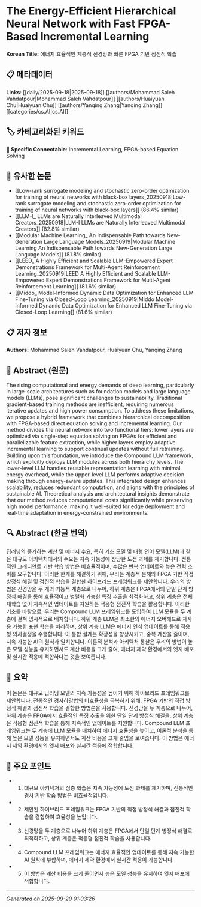 # The Energy-Efficient Hierarchical Neural Network with Fast FPGA-Based Incremental Learning

**Korean Title:** 에너지 효율적인 계층적 신경망과 빠른 FPGA 기반 점진적 학습

## 📋 메타데이터

**Links**: [[daily/2025-09-18|2025-09-18]] [[authors/Mohammad Saleh Vahdatpour|Mohammad Saleh Vahdatpour]] [[authors/Huaiyuan Chu|Huaiyuan Chu]] [[authors/Yanqing Zhang|Yanqing Zhang]] [[categories/cs.AI|cs.AI]]

## 🏷️ 카테고리화된 키워드
**🔗 Specific Connectable**: Incremental Learning, FPGA-based Equation Solving

## 🔗 유사한 논문
- [[Low-rank surrogate modeling and stochastic zero-order optimization for training of neural networks with black-box layers_20250918|Low-rank surrogate modeling and stochastic zero-order optimization for training of neural networks with black-box layers]] (86.4% similar)
- [[LLM-I_ LLMs are Naturally Interleaved Multimodal Creators_20250918|LLM-I LLMs are Naturally Interleaved Multimodal Creators]] (82.8% similar)
- [[Modular Machine Learning_ An Indispensable Path towards New-Generation Large Language Models_20250919|Modular Machine Learning An Indispensable Path towards New-Generation Large Language Models]] (81.8% similar)
- [[LEED_ A Highly Efficient and Scalable LLM-Empowered Expert Demonstrations Framework for Multi-Agent Reinforcement Learning_20250919|LEED A Highly Efficient and Scalable LLM-Empowered Expert Demonstrations Framework for Multi-Agent Reinforcement Learning]] (81.6% similar)
- [[Middo_ Model-Informed Dynamic Data Optimization for Enhanced LLM Fine-Tuning via Closed-Loop Learning_20250919|Middo Model-Informed Dynamic Data Optimization for Enhanced LLM Fine-Tuning via Closed-Loop Learning]] (81.6% similar)

## 📋 저자 정보

**Authors:** Mohammad Saleh Vahdatpour, Huaiyuan Chu, Yanqing Zhang

## 📄 Abstract (원문)

The rising computational and energy demands of deep learning, particularly in
large-scale architectures such as foundation models and large language models
(LLMs), pose significant challenges to sustainability. Traditional
gradient-based training methods are inefficient, requiring numerous iterative
updates and high power consumption. To address these limitations, we propose a
hybrid framework that combines hierarchical decomposition with FPGA-based
direct equation solving and incremental learning. Our method divides the neural
network into two functional tiers: lower layers are optimized via single-step
equation solving on FPGAs for efficient and parallelizable feature extraction,
while higher layers employ adaptive incremental learning to support continual
updates without full retraining. Building upon this foundation, we introduce
the Compound LLM framework, which explicitly deploys LLM modules across both
hierarchy levels. The lower-level LLM handles reusable representation learning
with minimal energy overhead, while the upper-level LLM performs adaptive
decision-making through energy-aware updates. This integrated design enhances
scalability, reduces redundant computation, and aligns with the principles of
sustainable AI. Theoretical analysis and architectural insights demonstrate
that our method reduces computational costs significantly while preserving high
model performance, making it well-suited for edge deployment and real-time
adaptation in energy-constrained environments.

## 🔍 Abstract (한글 번역)

딥러닝의 증가하는 계산 및 에너지 수요, 특히 기초 모델 및 대형 언어 모델(LLM)과 같은 대규모 아키텍처에서의 수요는 지속 가능성에 상당한 도전 과제를 제기합니다. 전통적인 그래디언트 기반 학습 방법은 비효율적이며, 수많은 반복 업데이트와 높은 전력 소비를 요구합니다. 이러한 한계를 해결하기 위해, 우리는 계층적 분해와 FPGA 기반 직접 방정식 해결 및 점진적 학습을 결합한 하이브리드 프레임워크를 제안합니다. 우리의 방법은 신경망을 두 개의 기능적 계층으로 나누어, 하위 계층은 FPGA에서의 단일 단계 방정식 해결을 통해 효율적이고 병렬화 가능한 특징 추출을 최적화하고, 상위 계층은 전체 재학습 없이 지속적인 업데이트를 지원하는 적응형 점진적 학습을 활용합니다. 이러한 기초를 바탕으로, 우리는 Compound LLM 프레임워크를 도입하여 LLM 모듈을 두 계층에 걸쳐 명시적으로 배치합니다. 하위 계층 LLM은 최소한의 에너지 오버헤드로 재사용 가능한 표현 학습을 처리하며, 상위 계층 LLM은 에너지 인식 업데이트를 통해 적응형 의사결정을 수행합니다. 이 통합 설계는 확장성을 향상시키고, 중복 계산을 줄이며, 지속 가능한 AI의 원칙과 일치합니다. 이론적 분석과 아키텍처 통찰은 우리의 방법이 높은 모델 성능을 유지하면서도 계산 비용을 크게 줄여, 에너지 제약 환경에서의 엣지 배포 및 실시간 적응에 적합하다는 것을 보여줍니다.

## 📝 요약

이 논문은 대규모 딥러닝 모델의 지속 가능성을 높이기 위해 하이브리드 프레임워크를 제안합니다. 전통적인 경사하강법의 비효율성을 극복하기 위해, FPGA 기반의 직접 방정식 해결과 점진적 학습을 결합한 방법론을 사용합니다. 신경망을 두 계층으로 나누어, 하위 계층은 FPGA에서 효율적인 특징 추출을 위한 단일 단계 방정식 해결을, 상위 계층은 적응형 점진적 학습을 통해 지속적인 업데이트를 지원합니다. Compound LLM 프레임워크는 두 계층에 LLM 모듈을 배치하여 에너지 효율성을 높이고, 이론적 분석을 통해 높은 모델 성능을 유지하면서도 계산 비용을 크게 줄임을 보여줍니다. 이 방법은 에너지 제약 환경에서의 엣지 배포와 실시간 적응에 적합합니다.

## 🎯 주요 포인트

- 1. 대규모 아키텍처의 심층 학습은 지속 가능성에 도전 과제를 제기하며, 전통적인 경사 기반 학습 방법은 비효율적입니다.

- 2. 제안된 하이브리드 프레임워크는 FPGA 기반의 직접 방정식 해결과 점진적 학습을 결합하여 효율성을 높입니다.

- 3. 신경망을 두 계층으로 나누어 하위 계층은 FPGA에서 단일 단계 방정식 해결로 최적화하고, 상위 계층은 적응형 점진적 학습을 사용합니다.

- 4. Compound LLM 프레임워크는 에너지 효율적인 업데이트를 통해 지속 가능한 AI 원칙에 부합하며, 에너지 제약 환경에서 실시간 적응이 가능합니다.

- 5. 이 방법은 계산 비용을 크게 줄이면서 높은 모델 성능을 유지하여 엣지 배포에 적합합니다.

---

*Generated on 2025-09-20 01:03:26*